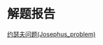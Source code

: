 # 解题报告

[约瑟夫问题(Josephus_problem)](https://github.com/grislux55/C_Thinking/blob/problems/Josephus_problem.md)